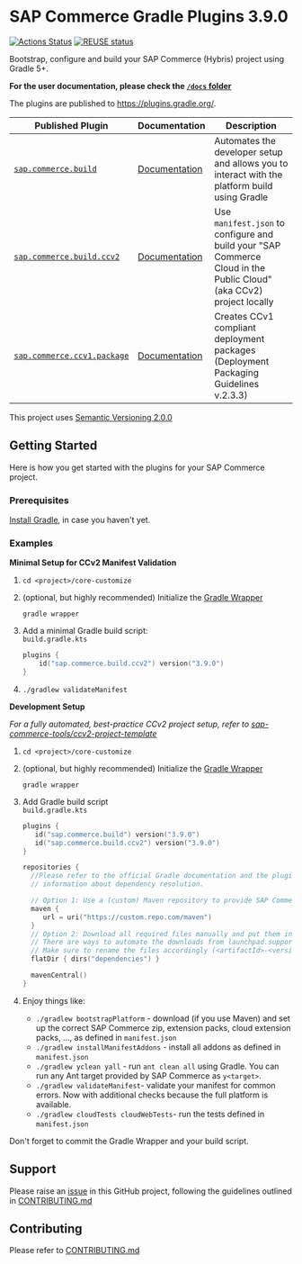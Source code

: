 # SAP Commerce Gradle Plugins 3.9.0

[![Actions Status](https://github.com/SAP/commerce-gradle-plugin/workflows/Gradle%20CI/badge.svg)](https://github.com/SAP/commerce-gradle-plugin/actions)
[![REUSE status](https://api.reuse.software/badge/github.com/SAP/commerce-gradle-plugin)](https://api.reuse.software/info/github.com/SAP/commerce-gradle-plugin)

Bootstrap, configure and build your SAP Commerce (Hybris) project using Gradle 5+.

**For the user documentation, please check the [`/docs` folder](/docs)**

The plugins are published to https://plugins.gradle.org/.

|Published Plugin|Documentation|Description|
|---|---|---|
|[`sap.commerce.build`][build]|[Documentation][build-doc]|Automates the developer setup and allows you to interact with the platform build using Gradle|
|[`sap.commerce.build.ccv2`][ccv2]|[Documentation][ccv2-doc]|Use `manifest.json` to configure and build your "SAP Commerce Cloud in the Public Cloud" (aka CCv2) project locally|
|[`sap.commerce.ccv1.package`][package]|[Documentation][package-doc]|Creates CCv1 compliant deployment packages (Deployment Packaging Guidelines v.2.3.3)|

This project uses [Semantic Versioning 2.0.0](https://semver.org/spec/v2.0.0.html)

## Getting Started

Here is how you get started with the plugins for your SAP Commerce project.

### Prerequisites

[Install Gradle](https://gradle.org/install/), in case you haven't yet.

### Examples

**Minimal Setup for CCv2 Manifest Validation**

1. ```cd <project>/core-customize```
2. (optional, but highly recommended) Initialize the [Gradle Wrapper](https://docs.gradle.org/current/userguide/gradle_wrapper.html)

   ```shell
   gradle wrapper
   ```
3. Add a minimal Gradle build script:\
   `build.gradle.kts`

    ```kotlin
    plugins {
        id("sap.commerce.build.ccv2") version("3.9.0")
    }
    ```

4. `./gradlew validateManifest`

**Development Setup**

*For a fully automated, best-practice CCv2 project setup, refer to [sap-commerce-tools/ccv2-project-template](https://github.com/sap-commerce-tools/ccv2-project-template)*

1. ```cd <project>/core-customize```
2. (optional, but highly recommended) Initialize the [Gradle Wrapper](https://docs.gradle.org/current/userguide/gradle_wrapper.html)

   ```shell
   gradle wrapper
   ```
3. Add Gradle build script \
   ```build.gradle.kts```

   ```kotlin
   plugins {
      id("sap.commerce.build") version("3.9.0")
      id("sap.commerce.build.ccv2") version("3.9.0")
   }

   repositories {
     //Please refer to the official Gradle documentation and the plugin documentation for additional
     // information about dependency resolution.

     // Option 1: Use a (custom) Maven repository to provide SAP Commerce artifacts for development
     maven {
        url = uri("https://custom.repo.com/maven")
     }
     // Option 2: Download all required files manually and put them in `dependencies` folder
     // There are ways to automate the downloads from launchpad.support.sap.com, please check the FAQ.
     // Make sure to rename the files accordingly (<artifactId>-<version>.zip)
     flatDir { dirs("dependencies") }

     mavenCentral()
   }
   ```
4. Enjoy things like:

   - `./gradlew bootstrapPlatform` - download (if you use Maven) and set up the correct SAP Commerce zip, extension packs, cloud extension packs, ..., as defined in `manifest.json`
   - `./gradlew installManifestAddons` - install all addons as defined in `manifest.json`
   - `./gradlew yclean yall` - run `ant clean all` using Gradle. You can run any Ant target provided by SAP Commerce as `y<target>`.
   - `./gradlew validateManifest`- validate your manifest for common errors. Now with additional checks because
     the full platform is available.
   - `./gradlew cloudTests cloudWebTests`- run the tests defined in `manifest.json`


Don't forget to commit the Gradle Wrapper and your build script.

## Support

Please raise an [issue] in this GitHub project, following the guidelines outlined in [CONTRIBUTING.md]

## Contributing

Please refer to [CONTRIBUTING.md]

[CONTRIBUTING.md]: CONTRIBUTING.md
[issue]: https://github.com/SAP/commerce-gradle-plugin/issues

[build]: https://plugins.gradle.org/plugin/sap.commerce.build
[build-doc]: docs/Plugin-sap.commerce.build.md
[package]: https://plugins.gradle.org/plugin/sap.commerce.ccv1.package
[package-doc]: docs/Plugin-sap.commerce.ccv1.package.md
[ccv2]: https://plugins.gradle.org/plugin/sap.commerce.build.ccv2
[ccv2-doc]: docs/Plugin-sap.commerce.build.ccv2.md
[tools]:https://github.com/sap-commerce-tools
